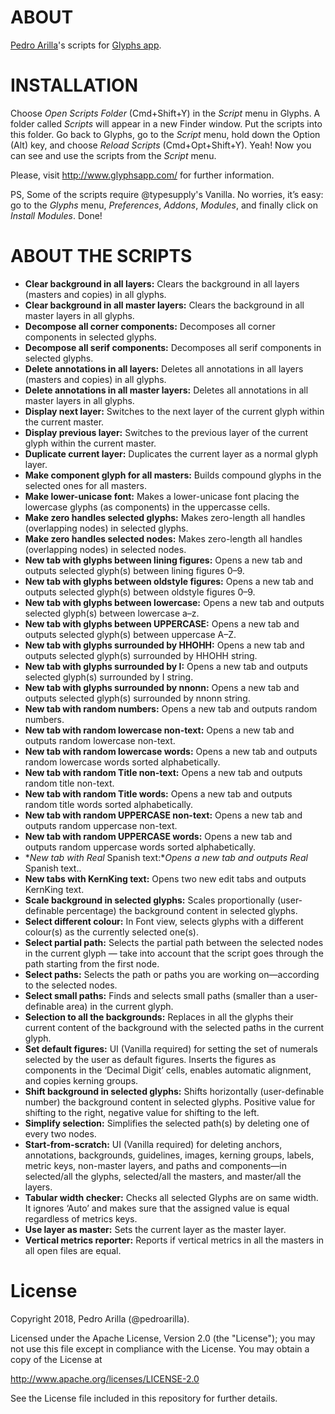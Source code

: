# ABOUT

[Pedro Arilla](http://pedroarilla.com)'s scripts for [Glyphs app](http://glyphsapp.com/).

# INSTALLATION

Choose *Open Scripts Folder* (Cmd+Shift+Y) in the *Script* menu in Glyphs. A folder called *Scripts* will appear in a new Finder window. Put the scripts into this folder. Go back to Glyphs, go to the *Script* menu, hold down the Option (Alt) key, and choose *Reload Scripts* (Cmd+Opt+Shift+Y). Yeah! Now you can see and use the scripts from the *Script* menu.

Please, visit http://www.glyphsapp.com/ for further information.

PS, Some of the scripts require @typesupply's Vanilla. No worries, it’s easy: go to the *Glyphs* menu, *Preferences*, *Addons*, *Modules*, and finally click on  *Install Modules*. Done!

# ABOUT THE SCRIPTS
* **Clear background in all layers:** Clears the background in all layers (masters and copies) in all glyphs.
* **Clear background in all master layers:** Clears the background in all master layers in all glyphs.
* **Decompose all corner components:** Decomposes all corner components in selected glyphs.
* **Decompose all serif components:** Decomposes all serif components in selected glyphs.
* **Delete annotations in all layers:** Deletes all annotations in all layers (masters and copies) in all glyphs.
* **Delete annotations in all master layers:** Deletes all annotations in all master layers in all glyphs.
* **Display next layer:** Switches to the next layer of the current glyph within the current master.
* **Display previous layer:** Switches to the previous layer of the current glyph within the current master.
* **Duplicate current layer:** Duplicates the current layer as a normal glyph layer.
* **Make component glyph for all masters:** Builds compound glyphs in the selected ones for all masters.
* **Make lower-unicase font:** Makes a lower-unicase font placing the lowercase glyphs (as components) in the uppercasse cells.
* **Make zero handles selected glyphs:** Makes zero-length all handles (overlapping nodes) in selected glyphs.
* **Make zero handles selected nodes:** Makes zero-length all handles (overlapping nodes) in selected nodes.
* **New tab with glyphs between lining figures:** Opens a new tab and outputs selected glyph(s) between lining figures 0–9.
* **New tab with glyphs between oldstyle figures:** Opens a new tab and outputs selected glyph(s) between oldstyle figures 0–9.
* **New tab with glyphs between lowercase:** Opens a new tab and outputs selected glyph(s) between lowercase a–z.
* **New tab with glyphs between UPPERCASE:** Opens a new tab and outputs selected glyph(s) between uppercase A–Z.
* **New tab with glyphs surrounded by HHOHH:** Opens a new tab and outputs selected glyph(s) surrounded by HHOHH string.
* **New tab with glyphs surrounded by I:** Opens a new tab and outputs selected glyph(s) surrounded by I string.
* **New tab with glyphs surrounded by nnonn:** Opens a new tab and outputs selected glyph(s) surrounded by nnonn string.
* **New tab with random numbers:** Opens a new tab and outputs random numbers.
* **New tab with random lowercase non-text:** Opens a new tab and outputs random lowercase non-text.
* **New tab with random lowercase words:** Opens a new tab and outputs random lowercase words sorted alphabetically.
* **New tab with random Title non-text:** Opens a new tab and outputs random title non-text.
* **New tab with random Title words:** Opens a new tab and outputs random title words sorted alphabetically.
* **New tab with random UPPERCASE non-text:** Opens a new tab and outputs random uppercase non-text.
* **New tab with random UPPERCASE words:** Opens a new tab and outputs random uppercase words sorted alphabetically.
* **New tab with Real* Spanish text:**Opens a new tab and outputs Real* Spanish text..
* **New tabs with KernKing text:** Opens two new edit tabs and outputs KernKing text.
* **Scale background in selected glyphs:** Scales proportionally (user-definable percentage) the background content in selected glyphs.
* **Select different colour:** In Font view, selects glyphs with a different colour(s) as the currently selected one(s).
* **Select partial path:** Selects the partial path between the selected nodes in the current glyph — take into account that the script goes through the path starting from the first node.
* **Select paths:** Selects the path or paths you are working on—according to the selected nodes.
* **Select small paths:** Finds and selects small paths (smaller than a user-definable area) in the current glyph.
* **Selection to all the backgrounds:** Replaces in all the glyphs their current content of the background with the selected paths in the current glyph.
* **Set default figures:** UI (Vanilla required) for setting the set of numerals selected by the user as default figures. Inserts the figures as components in the ‘Decimal Digit’ cells, enables automatic alignment, and copies kerning groups.
* **Shift background in selected glyphs:** Shifts horizontally (user-definable number) the background content in selected glyphs. Positive value for shifting to the right, negative value for shifting to the left.
* **Simplify selection:** Simplifies the selected path(s) by deleting one of every two nodes.
* **Start-from-scratch:** UI (Vanilla required) for deleting anchors, annotations, backgrounds, guidelines, images, kerning groups, labels, metric keys, non-master layers, and paths and components—in selected/all the glyphs, selected/all the masters, and master/all the layers.
* **Tabular width checker:** Checks all selected Glyphs are on same width. It ignores ‘Auto’ and makes sure that the assigned value is equal regardless of metrics keys.
* **Use layer as master:** Sets the current layer as the master layer.
* **Vertical metrics reporter:** Reports if vertical metrics in all the masters in all open files are equal.

# License

Copyright 2018, Pedro Arilla (@pedroarilla).

Licensed under the Apache License, Version 2.0 (the "License");
you may not use this file except in compliance with the License.
You may obtain a copy of the License at

http://www.apache.org/licenses/LICENSE-2.0

See the License file included in this repository for further details.
